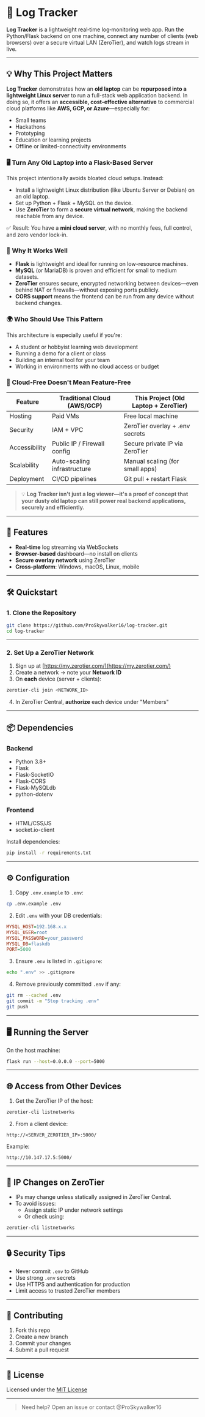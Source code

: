
# 📘 Log Tracker

**Log Tracker** is a lightweight real‑time log‑monitoring web app. Run the Python/Flask backend on one machine, connect any number of clients (web browsers) over a secure virtual LAN (ZeroTier), and watch logs stream in live.

---

## 💡 Why This Project Matters

**Log Tracker** demonstrates how an **old laptop** can be **repurposed into a lightweight Linux server** to run a full-stack web application backend. In doing so, it offers an **accessible, cost-effective alternative** to commercial cloud platforms like **AWS, GCP, or Azure**—especially for:

- Small teams  
- Hackathons  
- Prototyping  
- Education or learning projects  
- Offline or limited-connectivity environments

### 🖥️ Turn Any Old Laptop into a Flask-Based Server

This project intentionally avoids bloated cloud setups. Instead:

- Install a lightweight Linux distribution (like Ubuntu Server or Debian) on an old laptop.
- Set up Python + Flask + MySQL on the device.
- Use **ZeroTier** to form a **secure virtual network**, making the backend reachable from any device.

✅ Result: You have a **mini cloud server**, with no monthly fees, full control, and zero vendor lock-in.

### 🔄 Why It Works Well

- **Flask** is lightweight and ideal for running on low-resource machines.
- **MySQL** (or MariaDB) is proven and efficient for small to medium datasets.
- **ZeroTier** ensures secure, encrypted networking between devices—even behind NAT or firewalls—without exposing ports publicly.
- **CORS support** means the frontend can be run from any device without backend changes.

### 🌍 Who Should Use This Pattern

This architecture is especially useful if you're:

- A student or hobbyist learning web development  
- Running a demo for a client or class  
- Building an internal tool for your team  
- Working in environments with no cloud access or budget

### 💸 Cloud-Free Doesn't Mean Feature-Free

| Feature          | Traditional Cloud (AWS/GCP) | This Project (Old Laptop + ZeroTier) |
|------------------|------------------------------|--------------------------------------|
| Hosting          | Paid VMs                     | Free local machine                   |
| Security         | IAM + VPC                    | ZeroTier overlay + .env secrets      |
| Accessibility    | Public IP / Firewall config  | Secure private IP via ZeroTier       |
| Scalability      | Auto-scaling infrastructure  | Manual scaling (for small apps)      |
| Deployment       | CI/CD pipelines              | Git pull + restart Flask             |

> 💡 **Log Tracker isn't just a log viewer—it's a proof of concept that your dusty old laptop can still power real backend applications, securely and efficiently.**

---

## 🚀 Features

- **Real‑time** log streaming via WebSockets  
- **Browser‑based** dashboard—no install on clients  
- **Secure overlay network** using ZeroTier  
- **Cross‑platform**: Windows, macOS, Linux, mobile  

---

## 🛠️ Quickstart

### 1. Clone the Repository

```bash
git clone https://github.com/ProSkywalker16/log-tracker.git
cd log-tracker
```

---

### 2. Set Up a ZeroTier Network

1. Sign up at [https://my.zerotier.com/](https://my.zerotier.com/)
2. Create a network → note your **Network ID**
3. On **each** device (server + clients):

```bash
zerotier-cli join <NETWORK_ID>
```

4. In ZeroTier Central, **authorize** each device under "Members"

---

## 📦 Dependencies

### Backend

- Python 3.8+
- Flask
- Flask-SocketIO
- Flask-CORS
- Flask-MySQLdb
- python-dotenv

### Frontend

- HTML/CSS/JS
- socket.io-client

Install dependencies:

```bash
pip install -r requirements.txt
```

---

## ⚙️ Configuration

1. Copy `.env.example` to `.env`:

```bash
cp .env.example .env
```

2. Edit `.env` with your DB credentials:

```ini
MYSQL_HOST=192.168.x.x
MYSQL_USER=root
MYSQL_PASSWORD=your_password
MYSQL_DB=flaskdb
PORT=5000
```

3. Ensure `.env` is listed in `.gitignore`:

```bash
echo ".env" >> .gitignore
```

4. Remove previously committed `.env` if any:

```bash
git rm --cached .env
git commit -m "Stop tracking .env"
git push
```

---

## 🖥️ Running the Server

On the host machine:

```bash
flask run --host=0.0.0.0 --port=5000
```

---

## 🌐 Access from Other Devices

1. Get the ZeroTier IP of the host:

```bash
zerotier-cli listnetworks
```

2. From a client device:

```
http://<SERVER_ZEROTIER_IP>:5000/
```

Example:

```
http://10.147.17.5:5000/
```

---

## 🔄 IP Changes on ZeroTier

- IPs may change unless statically assigned in ZeroTier Central.
- To avoid issues:
  - Assign static IP under network settings
  - Or check using:

```bash
zerotier-cli listnetworks
```

---

## 🔒 Security Tips

- Never commit `.env` to GitHub
- Use strong `.env` secrets
- Use HTTPS and authentication for production
- Limit access to trusted ZeroTier members

---

## 🤝 Contributing

1. Fork this repo  
2. Create a new branch  
3. Commit your changes  
4. Submit a pull request

---

## 📄 License

Licensed under the [MIT License](LICENSE)

---

> Need help? Open an issue or contact @ProSkywalker16

